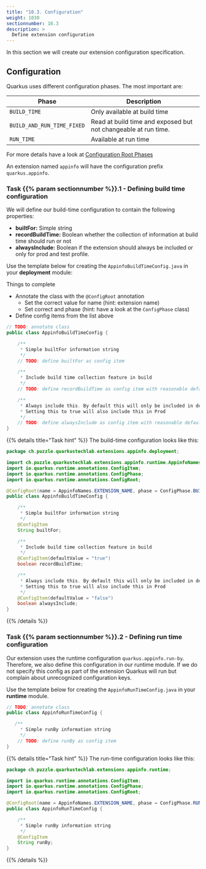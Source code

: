 ```yaml
---
title: "10.3. Configuration"
weight: 1030
sectionnumber: 10.3
description: >
  Define extension configuration
---
```


In this section we will create our extension configuration specification.


## Configuration

Quarkus uses different configuration phases. The most important are:

Phase                         | Description
------------------------------|--------------------------------------------
`BUILD_TIME`                  | Only available at build time
`BUILD_AND_RUN_TIME_FIXED`    | Read at build time and exposed but not changeable at run time.
`RUN_TIME`                    | Available at run time

For more details have a look at [Configuration Root Phases](https://quarkus.io/guides/writing-extensions#configuration-root-phases)

An extension named `appinfo` will have the configuration prefix `quarkus.appinfo`.


### Task {{% param sectionnumber %}}.1 - Defining build time configuration

We will define our build-time configuration to contain the following properties:

* **builtFor:** Simple string
* **recordBuildTime:** Boolean whether the collection of information at build time should run or not
* **alwaysInclude:** Boolean if the extension should always be included or only for prod and test profile.

Use the template below for creating the `AppinfoBuildTimeConfig.java` in your **deployment** module:

Things to complete

* Annotate the class with the `@ConfigRoot` annotation
  * Set the correct value for name (hint: extension name)
  * Set correct and phase (hint: have a look at the `ConfigPhase` class)
* Define config items from the list above

```java
// TODO: annotate class
public class AppinfoBuildTimeConfig {

    /**
     * Simple builtFor information string
     */
    // TODO: define builtFor as config item

    /**
     * Include build time collection feature in build
     */
    // TODO: define recordBuildTime as config item with reasonable default

    /**
     * Always include this. By default this will only be included in dev and test.
     * Setting this to true will also include this in Prod
     */
    // TODO: define alwaysInclude as config item with reasonable default
}
```

{{% details title="Task hint" %}}
The build-time configuration looks like this:

```java
package ch.puzzle.quarkustechlab.extensions.appinfo.deployment;

import ch.puzzle.quarkustechlab.extensions.appinfo.runtime.AppinfoNames;
import io.quarkus.runtime.annotations.ConfigItem;
import io.quarkus.runtime.annotations.ConfigPhase;
import io.quarkus.runtime.annotations.ConfigRoot;

@ConfigRoot(name = AppinfoNames.EXTENSION_NAME, phase = ConfigPhase.BUILD_TIME)
public class AppinfoBuildTimeConfig {

    /**
     * Simple builtFor information string
     */
    @ConfigItem
    String builtFor;

    /**
     * Include build time collection feature in build
     */
    @ConfigItem(defaultValue = "true")
    boolean recordBuildTime;

    /**
     * Always include this. By default this will only be included in dev and test.
     * Setting this to true will also include this in Prod
     */
    @ConfigItem(defaultValue = "false")
    boolean alwaysInclude;
}
```
{{% /details %}}


### Task {{% param sectionnumber %}}.2 - Defining run time configuration

Our extension uses the runtime configuration `quarkus.appinfo.run-by`. Therefore, we also define this configuration
in our runtime module. If we do not specify this config as part of the extension Quarkus will run but complain about
unrecognized configuration keys.

Use the template below for creating the `AppinfoRunTimeConfig.java` in your **runtime** module.

```java
// TODO: annotate class
public class AppinfoRunTimeConfig {

   /**
     * Simple runBy information string
     */
    // TODO: define runBy as config item
}
```


{{% details title="Task hint" %}}
The run-time configuration looks like this:

```java
package ch.puzzle.quarkustechlab.extensions.appinfo.runtime;

import io.quarkus.runtime.annotations.ConfigItem;
import io.quarkus.runtime.annotations.ConfigPhase;
import io.quarkus.runtime.annotations.ConfigRoot;

@ConfigRoot(name = AppinfoNames.EXTENSION_NAME, phase = ConfigPhase.RUN_TIME)
public class AppinfoRunTimeConfig {

    /**
     * Simple runBy information string
     */
    @ConfigItem
    String runBy;
}
```
{{% /details %}}
